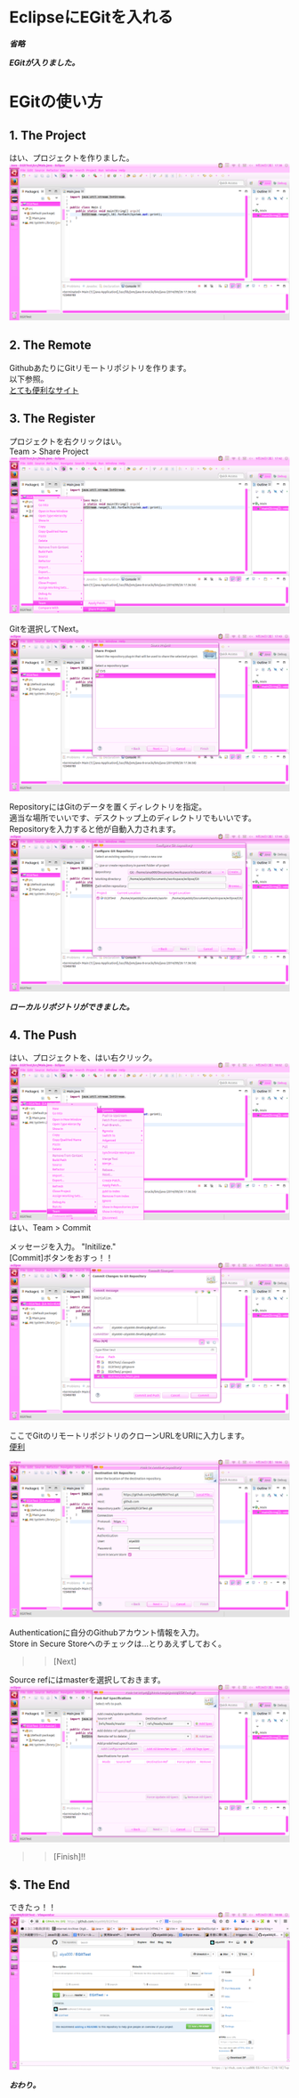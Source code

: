 
# EclipseにEGitを入れる
  
***省略***


***EGitが入りました。***  


# EGitの使い方

## 1. The Project
はい、プロジェクトを作りました。  
![project](/images/posts/2014-09-26-EclipseにEGitを入れる/1.png)  


## 2. The Remote
GithubあたりにGitリモートリポジトリを作ります。  
以下参照。  
[とても便利なサイト](http://google.co.jp/search?q=github+リポジトリ+作り方)  


## 3. The Register
プロジェクトを右クリックはい。  
Team > Share Project  
![share-pro](/images/posts/2014-09-26-EclipseにEGitを入れる/2.png)  

Gitを選択してNext。  
![select-git](/images/posts/2014-09-26-EclipseにEGitを入れる/3.png)  
  
RepositoryにはGitのデータを置くディレクトリを指定。  
適当な場所でいいです、デスクトップ上のディレクトリでもいいです。  
Repositoryを入力すると他が自動入力されます。  
![place-git](/images/posts/2014-09-26-EclipseにEGitを入れる/4.png)  
  
***ローカルリポジトリができました。***  


## 4. The Push
はい、プロジェクトを、はい右クリック。  
![commit-git](/images/posts/2014-09-26-EclipseにEGitを入れる/5.png)  
はい、Team > Commit  
  
メッセージを入力。 "Initilize."  
[Commit]ボタンをおすっ！！  
![commit2-git](/images/posts/2014-09-26-EclipseにEGitを入れる/6.png)  
  
  
ここでGitのリモートリポジトリのクローンURLをURIに入力します。  
[便利](http://google.co.jp/search?q=github+clone+URL)  
  
![uri-git](/images/posts/2014-09-26-EclipseにEGitを入れる/7.png)  
  
Authenticationに自分のGithubアカウント情報を入力。  
Store in Secure Storeへのチェックは…とりあえずしておく。  
>> [Next]  
  
  
Source refにはmasterを選択しておきます。  
![ref-git](/images/posts/2014-09-26-EclipseにEGitを入れる/8.png)  
>> [Finish]!!


## $. The End
できたっ！！  
![end-git](/images/posts/2014-09-26-EclipseにEGitを入れる/9.png)  
  
  
  
***おわり。***  
  
